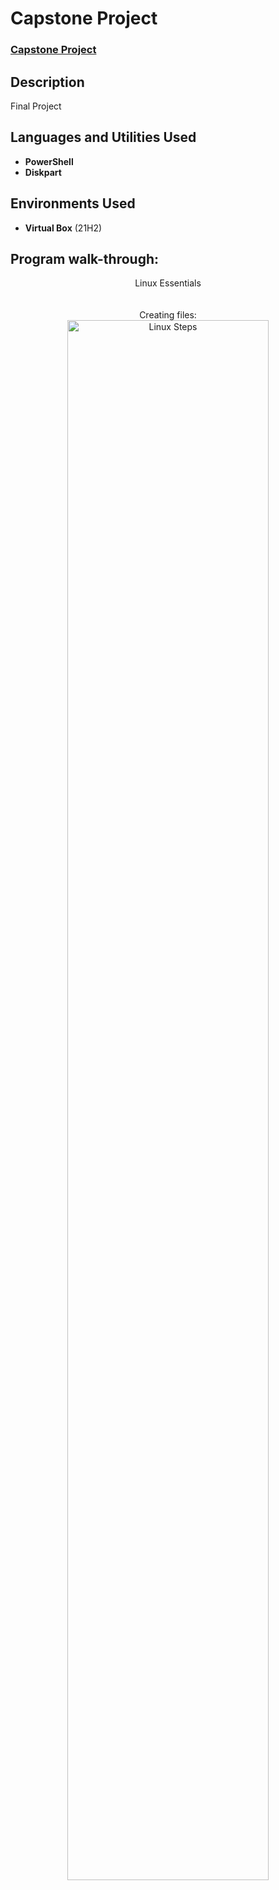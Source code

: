 <h1>Capstone Project</h1>

 ### [Capstone Project](https://1drv.ms/b/s!AgrBKDrPjT9prAHSpGS7KvN2GMes?e=eOPD74)

<h2>Description</h2>
Final Project
<br />


<h2>Languages and Utilities Used</h2>

- <b>PowerShell</b> 
- <b>Diskpart</b>

<h2>Environments Used </h2>

- <b>Virtual Box</b> (21H2)

<h2>Program walk-through:</h2>

<p align="center">
Linux Essentials <br/>

<br />
<br />
Creating files:  <br/>
<img src="[https://i.imgur.com/tcTyMUE.png](https://1drv.ms/i/s!AgrBKDrPjT9pl0GyIlNYmGyumt3V?e=OgBY12)" height="80%" width="80%" alt="Linux Steps"/>

</p>

<!--
 ```diff
- text in red
+ text in green
! text in orange
# text in gray
@@ text in purple (and bold)@@
```
--!>
